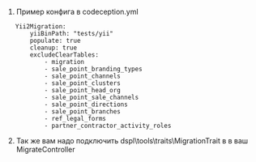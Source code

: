 1. Пример конфига в codeception.yml
```
   Yii2Migration:
       yiiBinPath: "tests/yii"
       populate: true
       cleanup: true
       excludeClearTables:
           - migration
           - sale_point_branding_types
           - sale_point_channels
           - sale_point_clusters
           - sale_point_head_org
           - sale_point_sale_channels
           - sale_point_directions
           - sale_point_branches
           - ref_legal_forms
           - partner_contractor_activity_roles
```
2. Так же вам надо подключить dspl\tools\traits\MigrationTrait в в ваш MigrateController